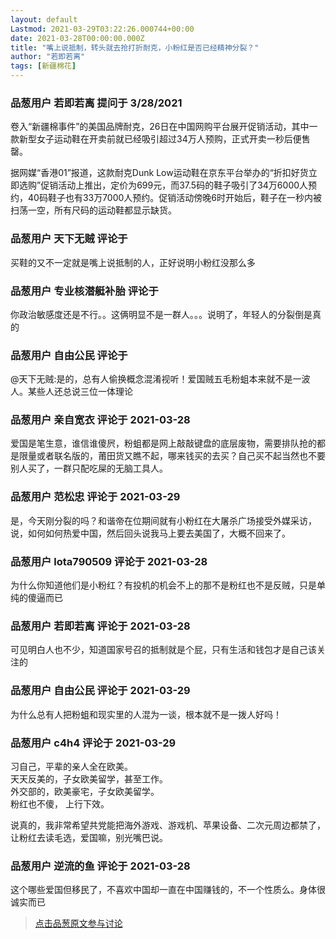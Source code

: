 ```yaml
---
layout: default
Lastmod: 2021-03-29T03:22:26.000744+00:00
date: 2021-03-28T00:00:00.000Z
title: "嘴上说抵制，转头就去抢打折耐克，小粉红是否已经精神分裂？"
author: "若即若离"
tags: [新疆棉花]
---
```



### 品葱用户 **若即若离** 提问于 3/28/2021
    
卷入“新疆棉事件”的美国品牌耐克，26日在中国网购平台展开促销活动，其中一款新型女子运动鞋在开卖前就已经吸引超过34万人预购，正式开卖一秒后便售罄。  
  
据网媒“香港01”报道，这款耐克Dunk Low运动鞋在京东平台举办的“折扣好货立即选购”促销活动上推出，定价为699元，而37.5码的鞋子吸引了34万6000人预约，40码鞋子也有33万7000人预约。促销活动傍晚6时开始后，鞋子在一秒内被扫荡一空，所有尺码的运动鞋都显示缺货。
    
                

### 品葱用户 **天下无贼** 评论于 
        
买鞋的又不一定就是嘴上说抵制的人，正好说明小粉红没那么多
        
                

### 品葱用户 **专业核潜艇补胎** 评论于 
        
你政治敏感度还是不行。。这俩明显不是一群人。。。说明了，年轻人的分裂倒是真的
        
                

### 品葱用户 **自由公民** 评论于 
        
@天下无贼:是的，总有人偷换概念混淆视听！爱国贼五毛粉蛆本来就不是一波人。某些人还总说三位一体理论
        
                

### 品葱用户 **亲自宽衣** 评论于 2021-03-28
        
爱国是笔生意，谁信谁傻屄，粉蛆都是网上敲敲键盘的底层废物，需要排队抢的都是限量或者联名版的，莆田货又瞧不起，哪来钱买的去买？自己买不起当然也不要别人买了，一群只配吃屎的无脑工具人。
        
                

### 品葱用户 **范松忠** 评论于 2021-03-29
        
是，今天刚分裂的吗？和谐帝在位期间就有小粉红在大屠杀广场接受外媒采访，说，如何如何热爱中国，然后回头说我马上要去美国了，大概不回来了。
        
                

### 品葱用户 **lota790509** 评论于 2021-03-28
        
为什么你知道他们是小粉红？有投机的机会不上的那不是粉红也不是反贼，只是单纯的傻逼而已
        
                

### 品葱用户 **若即若离** 评论于 2021-03-28
        
可见明白人也不少，知道国家号召的抵制就是个屁，只有生活和钱包才是自己该关注的
        
                

### 品葱用户 **自由公民** 评论于 2021-03-29
        
为什么总有人把粉蛆和现实里的人混为一谈，根本就不是一拨人好吗！
        
                

### 品葱用户 **c4h4** 评论于 2021-03-29
        
习自己，平辈的亲人全在欧美。  
天天反美的，子女欧美留学，甚至工作。  
外交部的，欧美豪宅，子女欧美留学。  
粉红也不傻， 上行下效。  
  
说真的，我非常希望共党能把海外游戏、游戏机、苹果设备、二次元周边都禁了，让粉红去读毛选，爱国嘛，别光嘴巴说。
        
                

### 品葱用户 **逆流的鱼** 评论于 2021-03-28
        
这个哪些爱国但移民了，不喜欢中国却一直在中国赚钱的，不一个性质么。身体很诚实而已
        
                





> [点击品葱原文参与讨论](https://pincong.rocks/question/37516)

